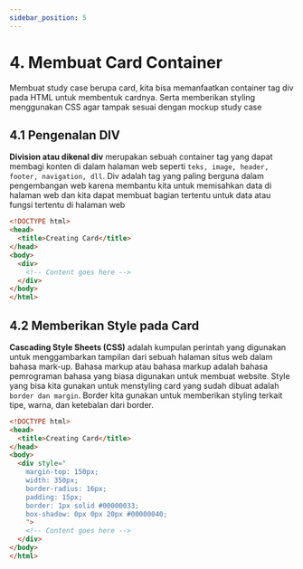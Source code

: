```yaml
---
sidebar_position: 5
---
```


# 4. Membuat Card Container

Membuat study case berupa card, kita bisa memanfaatkan container tag div pada HTML untuk membentuk cardnya. Serta memberikan styling menggunakan CSS agar tampak sesuai dengan mockup study case

## 4.1 Pengenalan DIV

**Division atau dikenal div** merupakan sebuah container tag yang dapat membagi konten di dalam halaman web seperti `teks, image, header, footer, navigation, dll`.
Div adalah tag yang paling berguna dalam pengembangan web karena membantu kita untuk memisahkan data di halaman web dan kita dapat membuat bagian tertentu untuk data atau fungsi tertentu di halaman web

```html {6-8} title="index.html"
<!DOCTYPE html>
<head>
  <title>Creating Card</title>
</head>
<body>
  <div>
    <!-- Content goes here -->
  </div>
</body>
</html>
```

## 4.2 Memberikan Style pada Card

**Cascading Style Sheets (CSS)** adalah kumpulan perintah yang digunakan untuk menggambarkan tampilan dari sebuah halaman situs web dalam bahasa mark-up. Bahasa markup atau bahasa markup adalah bahasa pemrograman bahasa yang biasa digunakan untuk membuat website.
Style yang bisa kita gunakan untuk menstyling card yang sudah dibuat adalah `border dan margin`.
Border kita gunakan untuk memberikan styling terkait tipe, warna, dan ketebalan dari border.

```html {6-15} title="index.html"
<!DOCTYPE html>
<head>
  <title>Creating Card</title>
</head>
<body>
  <div style="
    margin-top: 150px;
    width: 350px;
    border-radius: 16px;
    padding: 15px;
    border: 1px solid #00000033;
    box-shadow: 0px 0px 20px #00000040;
    ">
    <!-- Content goes here -->
  </div>
</body>
</html>
```
